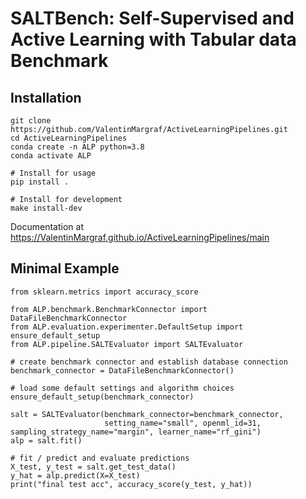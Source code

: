 # SALTBench: Self-Supervised and Active Learning with Tabular data Benchmark



## Installation
```
git clone https://github.com/ValentinMargraf/ActiveLearningPipelines.git
cd ActiveLearningPipelines
conda create -n ALP python=3.8
conda activate ALP

# Install for usage
pip install .

# Install for development
make install-dev
```

Documentation at https://ValentinMargraf.github.io/ActiveLearningPipelines/main

## Minimal Example

```
from sklearn.metrics import accuracy_score

from ALP.benchmark.BenchmarkConnector import DataFileBenchmarkConnector
from ALP.evaluation.experimenter.DefaultSetup import ensure_default_setup
from ALP.pipeline.SALTEvaluator import SALTEvaluator

# create benchmark connector and establish database connection
benchmark_connector = DataFileBenchmarkConnector()

# load some default settings and algorithm choices
ensure_default_setup(benchmark_connector)

salt = SALTEvaluator(benchmark_connector=benchmark_connector,
                     setting_name="small", openml_id=31, sampling_strategy_name="margin", learner_name="rf_gini")
alp = salt.fit()

# fit / predict and evaluate predictions
X_test, y_test = salt.get_test_data()
y_hat = alp.predict(X=X_test)
print("final test acc", accuracy_score(y_test, y_hat))

```
